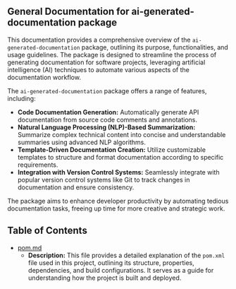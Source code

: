 ## General Documentation for ai-generated-documentation package

This documentation provides a comprehensive overview of the `ai-generated-documentation` package, outlining its purpose, functionalities, and usage guidelines. The package is designed to streamline the process of generating documentation for software projects, leveraging artificial intelligence (AI) techniques to automate various aspects of the documentation workflow. 

The `ai-generated-documentation` package offers a range of features, including:

* **Code Documentation Generation:** Automatically generate API documentation from source code comments and annotations.
* **Natural Language Processing (NLP)-Based Summarization:**  Summarize complex technical content into concise and understandable summaries using advanced NLP algorithms.
* **Template-Driven Documentation Creation:** Utilize customizable templates to structure and format documentation according to specific requirements.
* **Integration with Version Control Systems:** Seamlessly integrate with popular version control systems like Git to track changes in documentation and ensure consistency.

The package aims to enhance developer productivity by automating tedious documentation tasks, freeing up time for more creative and strategic work. 


## Table of Contents
- [pom.md](pom.md)  
  - **Description:** This file provides a detailed explanation of the `pom.xml` file used in this project, outlining its structure, properties, dependencies, and build configurations. It serves as a guide for understanding how the project is built and deployed. 



